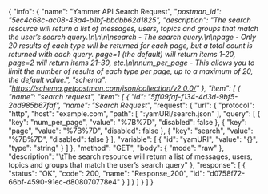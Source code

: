 {
  "info": {
    "name": "Yammer API Search Request",
    "_postman_id": "5ec4c68c-ac08-43a4-b1bf-bbdbb62d1825",
    "description": "The search resource will return a list of messages, users, topics and groups that match the user’s search query.\n\n\n\nsearch - The search query.\n\npage - Only 20 results of each type will be returned for each page, but a total count is returned with each query. page=1 (the default) will return items 1-20, page=2 will return items 21-30, etc.\n\nnum_per_page - This allows you to limit the number of results of each type per page, up to a maximum of 20, the default value.",
    "schema": "https://schema.getpostman.com/json/collection/v2.0.0/"
  },
  "item": [
    {
      "name": "search request",
      "item": [
        {
          "id": "5ff09faf-f134-4d3d-9bf5-2ad985b67faf",
          "name": "Search Request_",
          "request": {
            "url": {
              "protocol": "http",
              "host": "example.com",
              "path": [
                ":yamURI/search.json"
              ],
              "query": [
                {
                  "key": "num_per_page",
                  "value": "%7B%7D",
                  "disabled": false
                },
                {
                  "key": "page",
                  "value": "%7B%7D",
                  "disabled": false
                },
                {
                  "key": "search",
                  "value": "%7B%7D",
                  "disabled": false
                }
              ],
              "variable": [
                {
                  "id": "yamURI",
                  "value": "{}",
                  "type": "string"
                }
              ]
            },
            "method": "GET",
            "body": {
              "mode": "raw"
            },
            "description": "\tThe search resource will return a list of messages, users, topics and groups that match the user’s search query"
          },
          "response": [
            {
              "status": "OK",
              "code": 200,
              "name": "Response_200",
              "id": "d0758f72-66bf-4590-91ec-d808070778e4"
            }
          ]
        }
      ]
    }
  ]
}